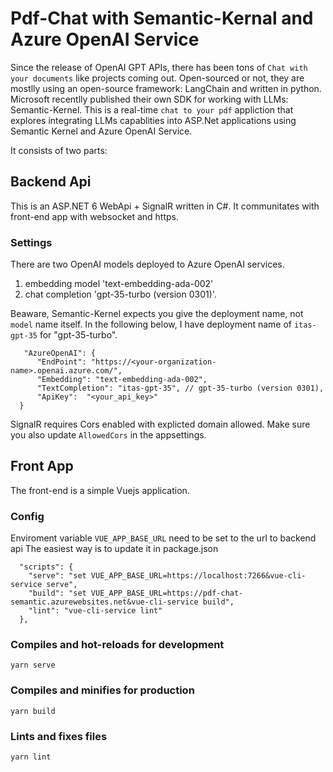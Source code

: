 # Pdf-Chat with Semantic-Kernal and Azure OpenAI Service
Since the release of OpenAI GPT APIs, there has been tons of `Chat with your documents` like projects coming out. Open-sourced or not, they are mostlly using an open-source framework: LangChain and written in python. Microsoft recentlly published their own SDK for working with LLMs: Semantic-Kernel. This is a real-time `chat to your pdf` appliction that explores integrating LLMs capablities into ASP.Net applications using Semantic Kernel and Azure OpenAI Service.

It consists of two parts:

## Backend Api 
  This is an ASP.NET 6 WebApi + SignalR written in C#. It communitates with front-end app with websocket and https.
    
  ### Settings
  There are two OpenAI models deployed to Azure OpenAI services.
  
  1. embedding model 
    'text-embedding-ada-002' 
  2. chat completion 
   'gpt-35-turbo (version 0301)'.

Beaware, Semantic-Kernel expects you give the deployment name, not `model` name itself. In the following below, I have deployment name of `itas-gpt-35` for "gpt-35-turbo". 
 
  ```
     "AzureOpenAI": {
        "EndPoint": "https://<your-organization-name>.openai.azure.com/",
        "Embedding": "text-embedding-ada-002",
        "TextCompletion": "itas-gpt-35", // gpt-35-turbo (version 0301),
        "ApiKey":  "<your_api_key>"
    }
  ```

  SignalR requires Cors enabled with explicted domain allowed. Make sure you also update 
  `AllowedCors` in the appsettings.

## Front App
The front-end is a simple Vuejs application.

### Config
Enviroment variable `VUE_APP_BASE_URL` need to be set to the url to backend api
The easiest way is to update it in package.json

```
  "scripts": {
    "serve": "set VUE_APP_BASE_URL=https://localhost:7266&vue-cli-service serve",
    "build": "set VUE_APP_BASE_URL=https://pdf-chat-semantic.azurewebsites.net&vue-cli-service build",
    "lint": "vue-cli-service lint"
  },
```

### Compiles and hot-reloads for development
```
yarn serve
```

### Compiles and minifies for production
```
yarn build
```

### Lints and fixes files
```
yarn lint
```
